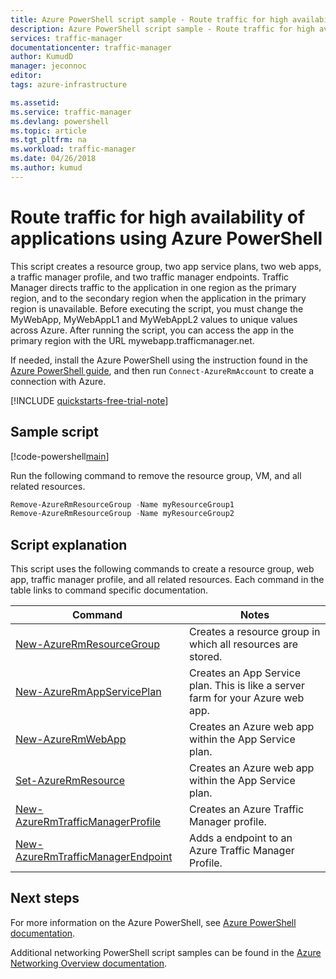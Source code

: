 ```yaml
---
title: Azure PowerShell script sample - Route traffic for high availability of applications | Microsoft Docs
description: Azure PowerShell script sample - Route traffic for high availability of applications
services: traffic-manager
documentationcenter: traffic-manager
author: KumudD
manager: jeconnoc
editor: 
tags: azure-infrastructure

ms.assetid:
ms.service: traffic-manager
ms.devlang: powershell
ms.topic: article
ms.tgt_pltfrm: na
ms.workload: traffic-manager
ms.date: 04/26/2018
ms.author: kumud
---
```


# Route traffic for high availability of applications using Azure PowerShell

This script creates a resource group, two app service plans, two web apps, a traffic manager profile, and two traffic manager endpoints. Traffic Manager directs traffic to the application in one region as the primary region, and to the secondary region when the application in the primary region is unavailable. Before executing the script, you must change the MyWebApp, MyWebAppL1 and MyWebAppL2 values to unique values across Azure. After running the script, you can access the app in the primary region with the URL mywebapp.trafficmanager.net.

If needed, install the Azure PowerShell using the instruction found in the [Azure PowerShell guide](https://docs.microsoft.com/powershell/azureps-cmdlets-docs/), and then run `Connect-AzureRmAccount` to create a connection with Azure.

[!INCLUDE [quickstarts-free-trial-note](../../../includes/quickstarts-free-trial-note.md)]

## Sample script

[!code-powershell[main](../../../powershell_scripts/traffic-manager/direct-traffic-for-increased-application-availability/direct-traffic-for-increased-application-availability.ps1 "Route traffic for high availability")]


Run the following command to remove the resource group, VM, and all related resources.

```powershell
Remove-AzureRmResourceGroup -Name myResourceGroup1
Remove-AzureRmResourceGroup -Name myResourceGroup2
```


## Script explanation

This script uses the following commands to create a resource group, web app, traffic manager profile, and all related resources. Each command in the table links to command specific documentation.

| Command | Notes |
|---|---|
| [New-AzureRmResourceGroup](/powershell/module/azurerm.resources/new-azurermresourcegroup)  | Creates a resource group in which all resources are stored. |
| [New-AzureRmAppServicePlan](/powershell/module/azurerm.websites/new-azurermappserviceplan) | Creates an App Service plan. This is like a server farm for your Azure web app. |
| [New-AzureRmWebApp](/powershell/module/azurerm.websites/new-azurermwebapp) | Creates an Azure web app within the App Service plan. |
| [Set-AzureRmResource](/powershell/module/azurerm.resources/new-azurermresource) | Creates an Azure web app within the App Service plan. |
| [New-AzureRmTrafficManagerProfile](/powershell/module/azurerm.trafficmanager/new-azurermtrafficmanagerprofile) | Creates an Azure Traffic Manager profile. |
| [New-AzureRmTrafficManagerEndpoint](/powershell/module/azurerm.trafficmanager/new-azurermtrafficmanagerendpoint) | Adds a endpoint to an Azure Traffic Manager Profile. |

## Next steps

For more information on the Azure PowerShell, see [Azure PowerShell documentation](https://docs.microsoft.com/powershell/azure/overview).

Additional networking PowerShell script samples can be found in the [Azure Networking Overview documentation](../powershell-samples.md?toc=%2fazure%2fnetworking%2ftoc.json).

